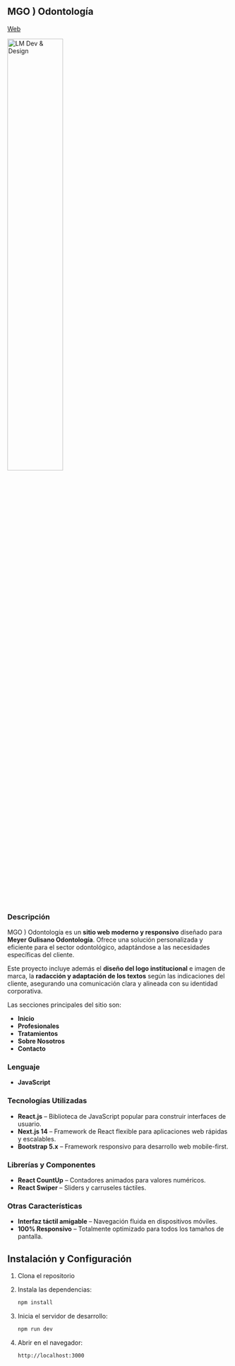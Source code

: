 
## MGO ) Odontología

[Web](https://meyergulisano-odontologia.vercel.app/)

<a href="https://meyergulisano-odontologia.vercel.app/" target="_blank">
  <img src="https://res.cloudinary.com/dw272kava/image/upload/v1740153667/Projects/mgo_rqzvlv.png" alt="LM Dev & Design" style="width: 50%;">
</a>

### Descripción
MGO ) Odontología es un **sitio web moderno y responsivo** diseñado para **Meyer Gulisano Odontología**. Ofrece una solución personalizada y eficiente para el sector odontológico, adaptándose a las necesidades específicas del cliente.

Este proyecto incluye además el **diseño del logo institucional** e imagen de marca, la **radacción y adaptación de los textos** según las indicaciones del cliente, asegurando una comunicación clara y alineada con su identidad corporativa. 

Las secciones principales del sitio son:
- **Inicio**
- **Profesionales**
- **Tratamientos**
- **Sobre Nosotros**
- **Contacto**

### Lenguaje

- **JavaScript**

### Tecnologías Utilizadas

- **React.js** – Biblioteca de JavaScript popular para construir interfaces de usuario.
- **Next.js 14** – Framework de React flexible para aplicaciones web rápidas y escalables.
- **Bootstrap 5.x** – Framework responsivo para desarrollo web mobile-first.

### Librerías y Componentes
- **React CountUp** – Contadores animados para valores numéricos.
- **React Swiper** – Sliders y carruseles táctiles.

### Otras Características
- **Interfaz táctil amigable** – Navegación fluida en dispositivos móviles.
- **100% Responsivo** – Totalmente optimizado para todos los tamaños de pantalla.

## Instalación y Configuración

1. Clona el repositorio

2. Instala las dependencias:
   ```sh
   npm install
   ```
3. Inicia el servidor de desarrollo:
   ```sh
   npm run dev
   ```
4. Abrir en el navegador:
   ```sh
   http://localhost:3000
   ```
